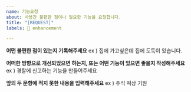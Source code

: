 ```yaml
---
name: 기능요청
about: 사용간 불편한 점이나 필요한 기능을 요청합니다.
title: "[REQUEST]"
labels: 💪 enhancement

---
```


**어떤 불편한 점이 있는지 기록해주세요**
ex ) 집에 가고싶은데 집에 도둑이 있습니다.

**어떠한 방향으로 개선되었으면 하는지, 또는 어떤 기능이 있으면 좋을지 작성해주세요**
ex ) 경찰에 신고하는 기능을 만들어주세요

**앞의 두 문항에 적지 못한 내용을 입력해주세요**
ex ) 주식 떡상 기원
